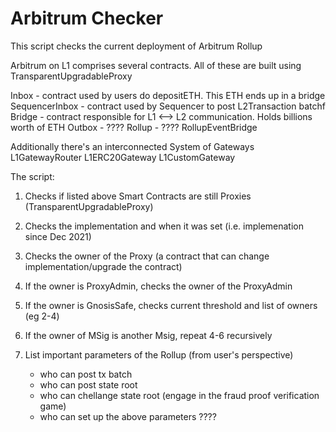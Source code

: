 # Arbitrum Checker

This script checks the current deployment of Arbitrum Rollup

Arbitrum on L1 comprises several contracts. All of these are built using
TransparentUpgradableProxy

Inbox - contract used by users do depositETH. This ETH ends up in a bridge
SequencerInbox - contract used by Sequencer to post L2Transaction batchf
Bridge - contract responsible for L1 <--> L2 communication. Holds billions worth of ETH
Outbox - ????
Rollup - ????
RollupEventBridge

Additionally there's an interconnected System of Gateways
L1GatewayRouter
L1ERC20Gateway
L1CustomGateway

The script:

1. Checks if listed above Smart Contracts are still Proxies (TransparentUpgradableProxy)
2. Checks the implementation and when it was set (i.e. implemenation since Dec 2021)
3. Checks the owner of the Proxy (a contract that can change implementation/upgrade the contract)

4. If the owner is ProxyAdmin, checks the owner of the ProxyAdmin
5. If the owner is GnosisSafe, checks current threshold and list of owners (eg 2-4)
6. If the owner of MSig is another Msig, repeat 4-6 recursively

7. List important parameters of the Rollup (from user's perspective)
   - who can post tx batch
   - who can post state root
   - who can chellange state root (engage in the fraud proof verification game)
   - who can set up the above parameters ????
